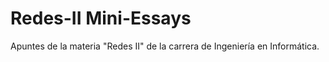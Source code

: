 # Redes-II Mini-Essays
Apuntes de la materia "Redes II" de la carrera de Ingeniería en Informática.
